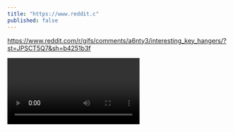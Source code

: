 ```yaml
---
title: "https://www.reddit.c"
published: false
---
```

https://www.reddit.com/r/gifs/comments/a6nty3/interesting_key_hangers/?st=JPSCT5Q7&sh=b4251b3f



<video controls="" autoplay="" name="media"><source src="{{ "/assets/images/2018/12/2018-12-17-httpswww/1.mp4" | relative_url }}" type="video/mp4"></video>

